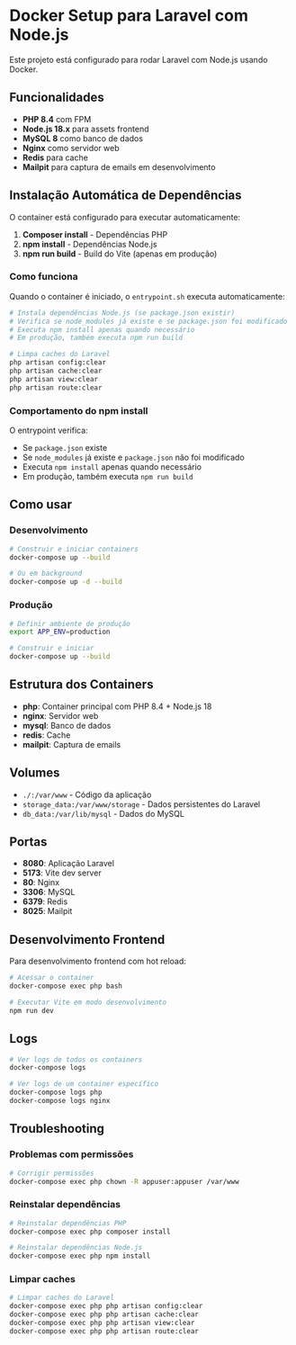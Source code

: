 # Docker Setup para Laravel com Node.js

Este projeto está configurado para rodar Laravel com Node.js usando Docker.

## Funcionalidades

- **PHP 8.4** com FPM
- **Node.js 18.x** para assets frontend
- **MySQL 8** como banco de dados
- **Nginx** como servidor web
- **Redis** para cache
- **Mailpit** para captura de emails em desenvolvimento

## Instalação Automática de Dependências

O container está configurado para executar automaticamente:

1. **Composer install** - Dependências PHP
2. **npm install** - Dependências Node.js
3. **npm run build** - Build do Vite (apenas em produção)

### Como funciona

Quando o container é iniciado, o `entrypoint.sh` executa automaticamente:

```bash
# Instala dependências Node.js (se package.json existir)
# Verifica se node_modules já existe e se package.json foi modificado
# Executa npm install apenas quando necessário
# Em produção, também executa npm run build

# Limpa caches do Laravel
php artisan config:clear
php artisan cache:clear
php artisan view:clear
php artisan route:clear
```

### Comportamento do npm install

O entrypoint verifica:

- Se `package.json` existe
- Se `node_modules` já existe e `package.json` não foi modificado
- Executa `npm install` apenas quando necessário
- Em produção, também executa `npm run build`

## Como usar

### Desenvolvimento

```bash
# Construir e iniciar containers
docker-compose up --build

# Ou em background
docker-compose up -d --build
```

### Produção

```bash
# Definir ambiente de produção
export APP_ENV=production

# Construir e iniciar
docker-compose up --build
```

## Estrutura dos Containers

- **php**: Container principal com PHP 8.4 + Node.js 18
- **nginx**: Servidor web
- **mysql**: Banco de dados
- **redis**: Cache
- **mailpit**: Captura de emails

## Volumes

- `./:/var/www` - Código da aplicação
- `storage_data:/var/www/storage` - Dados persistentes do Laravel
- `db_data:/var/lib/mysql` - Dados do MySQL

## Portas

- **8080**: Aplicação Laravel
- **5173**: Vite dev server
- **80**: Nginx
- **3306**: MySQL
- **6379**: Redis
- **8025**: Mailpit

## Desenvolvimento Frontend

Para desenvolvimento frontend com hot reload:

```bash
# Acessar o container
docker-compose exec php bash

# Executar Vite em modo desenvolvimento
npm run dev
```

## Logs

```bash
# Ver logs de todos os containers
docker-compose logs

# Ver logs de um container específico
docker-compose logs php
docker-compose logs nginx
```

## Troubleshooting

### Problemas com permissões

```bash
# Corrigir permissões
docker-compose exec php chown -R appuser:appuser /var/www
```

### Reinstalar dependências

```bash
# Reinstalar dependências PHP
docker-compose exec php composer install

# Reinstalar dependências Node.js
docker-compose exec php npm install
```

### Limpar caches

```bash
# Limpar caches do Laravel
docker-compose exec php php artisan config:clear
docker-compose exec php php artisan cache:clear
docker-compose exec php php artisan view:clear
docker-compose exec php php artisan route:clear
``` 